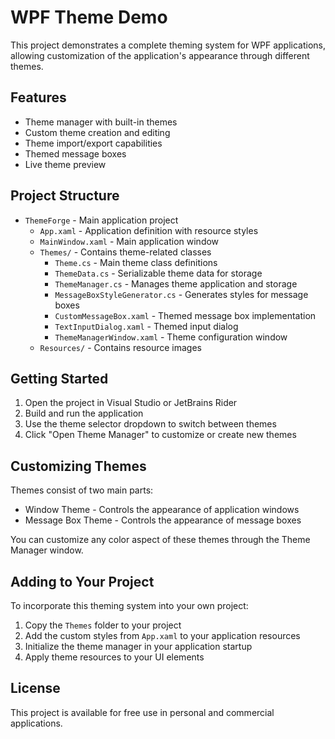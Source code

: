 # WPF Theme Demo

This project demonstrates a complete theming system for WPF applications, allowing customization of the application's appearance through different themes.

## Features

- Theme manager with built-in themes
- Custom theme creation and editing
- Theme import/export capabilities
- Themed message boxes
- Live theme preview

## Project Structure

- `ThemeForge` - Main application project
  - `App.xaml` - Application definition with resource styles
  - `MainWindow.xaml` - Main application window
  - `Themes/` - Contains theme-related classes
    - `Theme.cs` - Main theme class definitions
    - `ThemeData.cs` - Serializable theme data for storage
    - `ThemeManager.cs` - Manages theme application and storage
    - `MessageBoxStyleGenerator.cs` - Generates styles for message boxes
    - `CustomMessageBox.xaml` - Themed message box implementation
    - `TextInputDialog.xaml` - Themed input dialog
    - `ThemeManagerWindow.xaml` - Theme configuration window
  - `Resources/` - Contains resource images

## Getting Started

1. Open the project in Visual Studio or JetBrains Rider
2. Build and run the application
3. Use the theme selector dropdown to switch between themes
4. Click "Open Theme Manager" to customize or create new themes

## Customizing Themes

Themes consist of two main parts:
- Window Theme - Controls the appearance of application windows
- Message Box Theme - Controls the appearance of message boxes

You can customize any color aspect of these themes through the Theme Manager window.

## Adding to Your Project

To incorporate this theming system into your own project:

1. Copy the `Themes` folder to your project
2. Add the custom styles from `App.xaml` to your application resources
3. Initialize the theme manager in your application startup
4. Apply theme resources to your UI elements

## License

This project is available for free use in personal and commercial applications.
